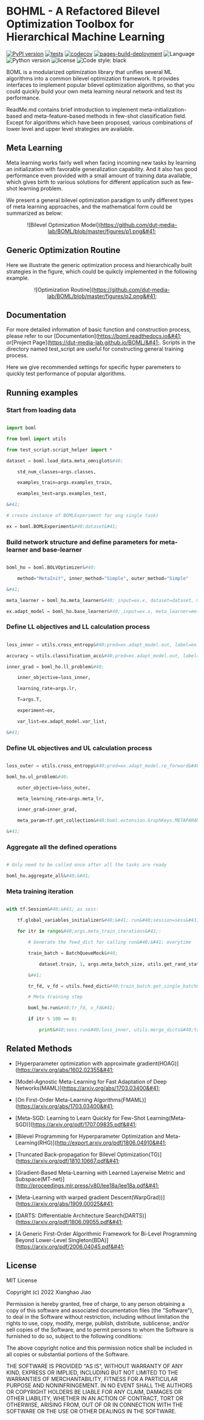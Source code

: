 
# BOHML - A Refactored Bilevel Optimization Toolbox for Hierarchical Machine Learning
[![PyPI version](https://badge.fury.io/py/boml.svg)](https://badge.fury.io/py/boml)
[![tests](https://github.com/JiaoXianghao/BOHML/actions/workflows/test.yml/badge.svg)](https://github.com/JiaoXianghao/BOHML/actions/workflows/test.yml)
[![codecov](https://codecov.io/gh/JiaoXianghao/BOHML/branch/main/graph/badge.svg?token=8Y3OK2WPDE)](https://codecov.io/gh/JiaoXianghao/BOHML)
[![pages-build-deployment](https://github.com/JiaoXianghao/bolv.github.io/actions/workflows/pages/pages-build-deployment/badge.svg)](https://github.com/JiaoXianghao/bolv.github.io/actions/workflows/pages/pages-build-deployment)
![Language](https://img.shields.io/github/languages/top/dut-media-lab/boml?logoColor=green)
![Python version](https://img.shields.io/pypi/pyversions/boml)
![license](https://img.shields.io/badge/license-MIT-000000.svg)
![Code style: black](https://img.shields.io/badge/code%20style-black-000000.svg)

BOML is a modularized optimization library that unifies several ML algorithms into a common bilevel optimization framework. It provides interfaces to implement popular bilevel optimization algorithms, so that you could quickly build your own meta learning neural network and test its performance.

ReadMe.md contains brief introduction to implement meta-initialization-based and meta-feature-based methods in few-shot classification field. Except for algorithms which have been proposed, various combinations of lower level and upper level strategies are available. 

## Meta Learning 

Meta learning works fairly well when facing incoming new tasks by learning an initialization with favorable generalization capability. And it also has good performance even provided with a small amount of training data available, which gives birth to various solutions for different application such as few-shot learning problem.

We present a general bilevel optimization paradigm to unify different types of meta learning approaches, and the mathematical form could be summarized as below:<br>

<div align=center>
  
![Bilevel Optimization Model]&#40;https://github.com/dut-media-lab/BOML/blob/master/figures/p1.png&#41;

</div>

## Generic Optimization Routine

Here we illustrate the generic optimization process and hierarchically built strategies in the figure, which could be quikcly implemented in the following example.<br>

<div align=center>
  
![Optimization Routine]&#40;https://github.com/dut-media-lab/BOML/blob/master/figures/p2.png&#41;

</div>

## Documentation 

For more detailed information of basic function and construction process, please refer to our [Documentation]&#40;https://boml.readthedocs.io&#41; or[Project Page]&#40;https://dut-media-lab.github.io/BOML/&#41;. Scripts in the directory named test_script are useful for constructing general training process.

Here we give recommended settings for specific hyper paremeters to quickly test performance of popular algorithms.

## Running examples

### Start from loading data

```python

import boml

from boml import utils

from test_script.script_helper import *

dataset = boml.load_data.meta_omniglot&#40;

    std_num_classes=args.classes,

    examples_train=args.examples_train,

    examples_test=args.examples_test,

&#41;

# create instance of BOMLExperiment for ong single task)

ex = boml.BOMLExperiment&#40;dataset&#41;

```

### Build network structure and define parameters for meta-learner and base-learner

```python

boml_ho = boml.BOLVOptimizer&#40;

    method="MetaInit", inner_method="Simple", outer_method="Simple"

&#41;

meta_learner = boml_ho.meta_learner&#40;_input=ex.x, dataset=dataset, meta_model="V1"&#41;

ex.adapt_model = boml_ho.base_learner&#40;_input=ex.x, meta_learner=meta_learner&#41;

``` 

### Define LL objectives and LL calculation process

```python

loss_inner = utils.cross_entropy&#40;pred=ex.adapt_model.out, label=ex.y&#41;

accuracy = utils.classification_acc&#40;pred=ex.adapt_model.out, label=ex.y&#41;

inner_grad = boml_ho.ll_problem&#40;

    inner_objective=loss_inner,

    learning_rate=args.lr,

    T=args.T,

    experiment=ex,

    var_list=ex.adapt_model.var_list,

&#41;

```

### Define UL objectives and UL calculation process

```python

loss_outer = utils.cross_entropy&#40;pred=ex.adapt_model.re_forward&#40;ex.x_&#41;.out, label=ex.y_&#41;  # loss function

boml_ho.ul_problem&#40;

    outer_objective=loss_outer,

    meta_learning_rate=args.meta_lr,

    inner_grad=inner_grad,

    meta_param=tf.get_collection&#40;boml.extension.GraphKeys.METAPARAMETERS&#41;,

&#41;

```

### Aggregate all the defined operations

```python

# Only need to be called once after all the tasks are ready

boml_ho.aggregate_all&#40;&#41;

```

### Meta training iteration

```python

with tf.Session&#40;&#41; as sess:

    tf.global_variables_initializer&#40;&#41;.run&#40;session=sess&#41;

    for itr in range&#40;args.meta_train_iterations&#41;:

        # Generate the feed_dict for calling run&#40;&#41; everytime

        train_batch = BatchQueueMock&#40;

            dataset.train, 1, args.meta_batch_size, utils.get_rand_state&#40;1&#41;

        &#41;

        tr_fd, v_fd = utils.feed_dict&#40;train_batch.get_single_batch&#40;&#41;, ex&#41;

        # Meta training step

        boml_ho.run&#40;tr_fd, v_fd&#41;

        if itr % 100 == 0:

            print&#40;sess.run&#40;loss_inner, utils.merge_dicts&#40;tr_fd, v_fd&#41;&#41;&#41;

```

## Related Methods 

 - [Hyperparameter optimization with approximate gradient&#40;HOAG&#41;]&#40;https://arxiv.org/abs/1602.02355&#41;

 - [Model-Agnostic Meta-Learning for Fast Adaptation of Deep Networks&#40;MAML&#41;]&#40;https://arxiv.org/abs/1703.03400&#41;

 - [On First-Order Meta-Learning Algorithms&#40;FMAML&#41;]&#40;https://arxiv.org/abs/1703.03400&#41;

 - [Meta-SGD: Learning to Learn Quickly for Few-Shot Learning&#40;Meta-SGD&#41;]&#40;https://arxiv.org/pdf/1707.09835.pdf&#41;

 - [Bilevel Programming for Hyperparameter Optimization and Meta-Learning&#40;RHG&#41;]&#40;http://export.arxiv.org/pdf/1806.04910&#41;

 - [Truncated Back-propagation for Bilevel Optimization&#40;TG&#41;]&#40;https://arxiv.org/pdf/1810.10667.pdf&#41;

 - [Gradient-Based Meta-Learning with Learned Layerwise Metric and Subspace&#40;MT-net&#41;]&#40;http://proceedings.mlr.press/v80/lee18a/lee18a.pdf&#41;

 - [Meta-Learning with warped gradient Descent&#40;WarpGrad&#41;&#41;]&#40;https://arxiv.org/abs/1909.00025&#41;

 - [DARTS: Differentiable Architecture Search&#40;DARTS&#41;]&#40;https://arxiv.org/pdf/1806.09055.pdf&#41;

 - [A Generic First-Order Algorithmic Framework for Bi-Level Programming Beyond Lower-Level Singleton&#40;BDA&#41;]&#40;https://arxiv.org/pdf/2006.04045.pdf&#41;



## License

MIT License

Copyright (c) 2022 Xianghao Jiao

Permission is hereby granted, free of charge, to any person obtaining a copy
of this software and associated documentation files (the "Software"), to deal
in the Software without restriction, including without limitation the rights
to use, copy, modify, merge, publish, distribute, sublicense, and/or sell
copies of the Software, and to permit persons to whom the Software is
furnished to do so, subject to the following conditions:

The above copyright notice and this permission notice shall be included in all
copies or substantial portions of the Software.

THE SOFTWARE IS PROVIDED "AS IS", WITHOUT WARRANTY OF ANY KIND, EXPRESS OR
IMPLIED, INCLUDING BUT NOT LIMITED TO THE WARRANTIES OF MERCHANTABILITY,
FITNESS FOR A PARTICULAR PURPOSE AND NONINFRINGEMENT. IN NO EVENT SHALL THE
AUTHORS OR COPYRIGHT HOLDERS BE LIABLE FOR ANY CLAIM, DAMAGES OR OTHER
LIABILITY, WHETHER IN AN ACTION OF CONTRACT, TORT OR OTHERWISE, ARISING FROM,
OUT OF OR IN CONNECTION WITH THE SOFTWARE OR THE USE OR OTHER DEALINGS IN THE
SOFTWARE.



